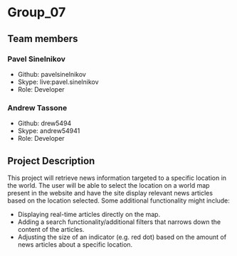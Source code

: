# Group_07

## Team members

### Pavel Sinelnikov

- Github: pavelsinelnikov
- Skype: live:pavel.sinelnikov
- Role: Developer

### Andrew Tassone

- Github: drew5494
- Skype: andrew54941
- Role: Developer

## Project Description

This project will retrieve news information targeted to a specific location in the world. The user will be able to select the location on a world map present in the website and have the site display relevant news articles based on the location selected. Some additional functionality might include:

- Displaying real-time articles directly on the map.
- Adding a search functionality/additional filters that narrows down the content of the articles.
- Adjusting the size of an indicator (e.g. red dot) based on the amount of news articles about a specific location.
